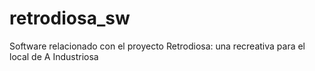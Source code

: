 # retrodiosa_sw
Software relacionado con el proyecto Retrodiosa: una recreativa para el local de A Industriosa

